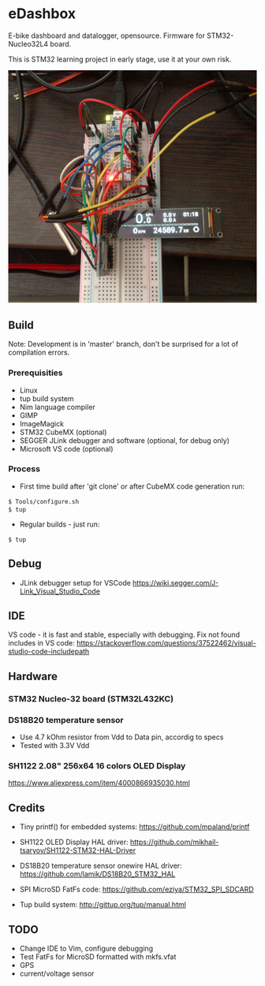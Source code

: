# eDashbox
E-bike dashboard and datalogger, opensource.
Firmware for STM32-Nucleo32L4 board.

This is STM32 learning project in early stage, use it at your own risk.

![Project show-up](doc/ProjectShow.jpg "Project")

## Build
Note: Development is in 'master' branch, don't be surprised for a lot of compilation errors.

### Prerequisities
* Linux
* tup build system
* Nim language compiler
* GIMP
* ImageMagick
* STM32 CubeMX (optional)
* SEGGER JLink debugger and software (optional, for debug only)
* Microsoft VS code (optional)

### Process
* First time build after 'git clone' or after CubeMX code generation run:
```
$ Tools/configure.sh
$ tup
```

* Regular builds - just run:
```
$ tup
```


## Debug
* JLink debugger setup for VSCode <https://wiki.segger.com/J-Link_Visual_Studio_Code>


## IDE
VS code - it is fast and stable, especially with debugging.
Fix not found includes in VS code:
<https://stackoverflow.com/questions/37522462/visual-studio-code-includepath>


## Hardware
### STM32 Nucleo-32 board (STM32L432KC)

### DS18B20 temperature sensor
* Use 4.7 kOhm resistor from Vdd to Data pin, accordig to specs
* Tested with 3.3V Vdd

### SH1122 2.08" 256x64 16 colors OLED Display
<https://www.aliexpress.com/item/4000866935030.html>


## Credits
* Tiny printf() for embedded systems:
<https://github.com/mpaland/printf>

* SH1122 OLED Display HAL driver:
<https://github.com/mikhail-tsaryov/SH1122-STM32-HAL-Driver>

* DS18B20 temperature sensor onewire HAL driver:
<https://github.com/lamik/DS18B20_STM32_HAL>

* SPI MicroSD FatFs code:
<https://github.com/eziya/STM32_SPI_SDCARD>

* Tup build system:
<http://gittup.org/tup/manual.html>


## TODO
* Change IDE to Vim, configure debugging
* Test FatFs for MicroSD formatted with mkfs.vfat
* GPS
* current/voltage sensor
